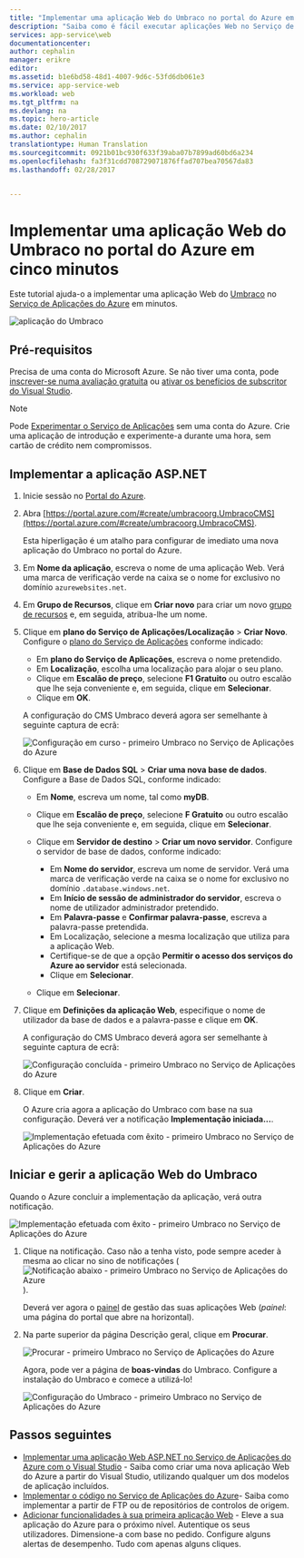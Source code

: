 ```yaml
---
title: "Implementar uma aplicação Web do Umbraco no portal do Azure em cinco minutos | Microsoft Docs"
description: "Saiba como é fácil executar aplicações Web no Serviço de Aplicações mediante a implementação de uma aplicação ASP.NET de exemplo. Veja os seus resultados de imediato."
services: app-service\web
documentationcenter: 
author: cephalin
manager: erikre
editor: 
ms.assetid: b1e6bd58-48d1-4007-9d6c-53fd6db061e3
ms.service: app-service-web
ms.workload: web
ms.tgt_pltfrm: na
ms.devlang: na
ms.topic: hero-article
ms.date: 02/10/2017
ms.author: cephalin
translationtype: Human Translation
ms.sourcegitcommit: 0921b01bc930f633f39aba07b7899ad60bd6a234
ms.openlocfilehash: fa3f31cdd708729071876ffad707bea70567da83
ms.lasthandoff: 02/28/2017


---
```

# <a name="deploy-an-umbraco-web-app-in-the-azure-portal-in-five-minutes"></a>Implementar uma aplicação Web do Umbraco no portal do Azure em cinco minutos

Este tutorial ajuda-o a implementar uma aplicação Web do [Umbraco](https://our.umbraco.org/) no [Serviço de Aplicações do Azure](../app-service/app-service-value-prop-what-is.md) em minutos.

![aplicação do Umbraco](./media/app-service-web-get-started-dotnet-portal/defaultpage.png)

## <a name="prerequisites"></a>Pré-requisitos
Precisa de uma conta do Microsoft Azure. Se não tiver uma conta, pode [inscrever-se numa avaliação gratuita](https://azure.microsoft.com/pricing/free-trial/?WT.mc_id=A261C142F) ou [ativar os benefícios de subscritor do Visual Studio](https://azure.microsoft.com/pricing/member-offers/msdn-benefits-details/?WT.mc_id=A261C142F).

> [!NOTE]
> Pode [Experimentar o Serviço de Aplicações](https://azure.microsoft.com/try/app-service/) sem uma conta do Azure. Crie uma aplicação de introdução e experimente-a durante uma hora, sem cartão de crédito nem compromissos.
> 
> 

## <a name="deploy-the-aspnet-app"></a>Implementar a aplicação ASP.NET
1. Inicie sessão no [Portal do Azure](https://portal.azure.com).

2. Abra [https://portal.azure.com/#create/umbracoorg.UmbracoCMS](https://portal.azure.com/#create/umbracoorg.UmbracoCMS).

    Esta hiperligação é um atalho para configurar de imediato uma nova aplicação do Umbraco no portal do Azure.

3. Em **Nome da aplicação**, escreva o nome de uma aplicação Web. Verá uma marca de verificação verde na caixa se o nome for exclusivo no domínio `azurewebsites.net`.
   
5. Em **Grupo de Recursos**, clique em **Criar novo** para criar um novo [grupo de recursos](../azure-resource-manager/resource-group-overview.md) e, em seguida, atribua-lhe um nome.

7. Clique em **plano do Serviço de Aplicações/Localização** > **Criar Novo**. Configure o [plano do Serviço de Aplicações](../app-service/azure-web-sites-web-hosting-plans-in-depth-overview.md) conforme indicado:

    - Em **plano do Serviço de Aplicações**, escreva o nome pretendido.
    - Em **Localização**, escolha uma localização para alojar o seu plano.
    - Clique em **Escalão de preço**, selecione **F1 Gratuito** ou outro escalão que lhe seja conveniente e, em seguida, clique em **Selecionar**.
    - Clique em **OK**.

    A configuração do CMS Umbraco deverá agora ser semelhante à seguinte captura de ecrã:

    ![Configuração em curso - primeiro Umbraco no Serviço de Aplicações do Azure](./media/app-service-web-get-started-dotnet-portal/configure-in-progress.png)

12. Clique em **Base de Dados SQL** > **Criar uma nova base de dados**. Configure a Base de Dados SQL, conforme indicado:

    - Em **Nome**, escreva um nome, tal como **myDB**.
    - Clique em **Escalão de preço**, selecione **F Gratuito** ou outro escalão que lhe seja conveniente e, em seguida, clique em **Selecionar**.
    - Clique em **Servidor de destino** > **Criar um novo servidor**. Configure o servidor de base de dados, conforme indicado:

        - Em **Nome do servidor**, escreva um nome de servidor. Verá uma marca de verificação verde na caixa se o nome for exclusivo no domínio `.database.windows.net`.
        - Em **Início de sessão de administrador do servidor**, escreva o nome de utilizador administrador pretendido.
        - Em **Palavra-passe** e **Confirmar palavra-passe**, escreva a palavra-passe pretendida.
        - Em Localização, selecione a mesma localização que utiliza para a aplicação Web.
        - Certifique-se de que a opção **Permitir o acesso dos serviços do Azure ao servidor** está selecionada.
        - Clique em **Selecionar**.
    
    - Clique em **Selecionar**.

13. Clique em **Definições da aplicação Web**, especifique o nome de utilizador da base de dados e a palavra-passe e clique em **OK**.

    A configuração do CMS Umbraco deverá agora ser semelhante à seguinte captura de ecrã:

    ![Configuração concluída - primeiro Umbraco no Serviço de Aplicações do Azure](./media/app-service-web-get-started-dotnet-portal/configure-complete.png)

14. Clique em **Criar**.
    
    O Azure cria agora a aplicação do Umbraco com base na sua configuração. Deverá ver a notificação **Implementação iniciada...**.

    ![Implementação efetuada com êxito - primeiro Umbraco no Serviço de Aplicações do Azure](./media/app-service-web-get-started-dotnet-portal/deployment-started.png)
   
## <a name="launch-and-manage-your-umrbaco-web-app"></a>Iniciar e gerir a aplicação Web do Umbraco

Quando o Azure concluir a implementação da aplicação, verá outra notificação.

![Implementação efetuada com êxito - primeiro Umbraco no Serviço de Aplicações do Azure](./media/app-service-web-get-started-dotnet-portal/deployment-succeeded.png)

1. Clique na notificação. Caso não a tenha visto, pode sempre aceder à mesma ao clicar no sino de notificações (![Notificação abaixo - primeiro Umbraco no Serviço de Aplicações do Azure](./media/app-service-web-get-started-dotnet-portal/notification.png)).

    Deverá ver agora o [painel](../azure-resource-manager/resource-group-portal.md#manage-resources) de gestão das suas aplicações Web (*painel*: uma página do portal que abre na horizontal).

3. Na parte superior da página Descrição geral, clique em **Procurar**.
   
    ![Procurar - primeiro Umbraco no Serviço de Aplicações do Azure](./media/app-service-web-get-started-dotnet-portal/browse.png)

    Agora, pode ver a página de **boas-vindas** do Umbraco. Configure a instalação do Umbraco e comece a utilizá-lo!

    ![Configuração do Umbraco - primeiro Umbraco no Serviço de Aplicações do Azure](./media/app-service-web-get-started-dotnet-portal/umbraco-config.png)
    
## <a name="next-steps"></a>Passos seguintes
* [Implementar uma aplicação Web ASP.NET no Serviço de Aplicações do Azure com o Visual Studio](web-sites-dotnet-get-started.md) - Saiba como criar uma nova aplicação Web do Azure a partir do Visual Studio, utilizando qualquer um dos modelos de aplicação incluídos.
* [Implementar o código no Serviço de Aplicações do Azure](web-sites-deploy.md)- Saiba como implementar a partir de FTP ou de repositórios de controlos de origem.
* [Adicionar funcionalidades à sua primeira aplicação Web](app-service-web-get-started-2.md) - Eleve a sua aplicação do Azure para o próximo nível. Autentique os seus utilizadores. Dimensione-a com base no pedido. Configure alguns alertas de desempenho. Tudo com apenas alguns cliques.

